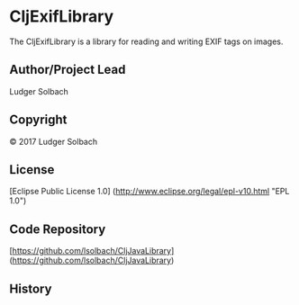 CljExifLibrary
==============
The CljExifLibrary is a library for reading and writing EXIF tags on images.

Author/Project Lead
-------------------
Ludger Solbach

Copyright
---------
© 2017 Ludger Solbach

License
-------
[Eclipse Public License 1.0] (http://www.eclipse.org/legal/epl-v10.html "EPL 1.0")

Code Repository
---------------
[https://github.com/lsolbach/CljJavaLibrary] (https://github.com/lsolbach/CljJavaLibrary)

History
-------
